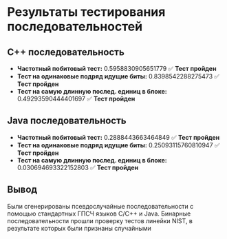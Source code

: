 # Результаты тестирования последовательностей
## C++ последовательность
- **Частотный побитовый тест:** 0.5958830905651779   ✅️ **Тест пройден**
- **Тест на одинаковые подряд идущие биты:** 0.8398542288275473   ✅️ **Тест пройден**
- **Тест на самую длинную послед. единиц в блоке:** 0.49293590444401697   ✅️ **Тест пройден**
  
## Java последовательность
- **Частотный побитовый тест:** 0.2888443663464849   ✅️ **Тест пройден**
- **Тест на одинаковые подряд идущие биты:** 0.25093115760810947   ✅️ **Тест пройден**
- **Тест на самую длинную послед. единиц в блоке:** 0.030694693322152803   ✅️ **Тест пройден**

## Вывод
Были сгенерированы псевдослучайные последовательности с помощью стандартных ГПСЧ языков С/С++ 
и Java. Бинарные последовательности прошли проверку тестов линейки NIST, в результате которых были признаны случайными
